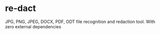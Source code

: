 # re-dact
JPG, PNG, JPEG, DOCX, PDF, ODT file recognition and redaction tool. With zero external dependencies
